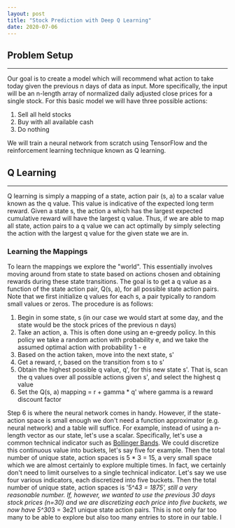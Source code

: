 ```yaml
---
layout: post
title: "Stock Prediction with Deep Q Learning"
date: 2020-07-06
---
```

## Problem Setup
---

Our goal is to create a model which will recommend what action to take today given the previous n days of data as input. More specifically, the input will be an n-length array of normalized daily adjusted close prices for a single stock. For this basic model we will have three possible actions:
1. Sell all held stocks
2. Buy with all available cash
3. Do nothing

We will train a neural network from scratch using TensorFlow and the reinforcement learning technique known as Q learning.

## Q Learning
---

Q learning is simply a mapping of a state, action pair (s, a) to a scalar value known as the q value. This value is indicative of the expected long term reward. Given a state s, the action a which has the largest expected cumulative reward will have the largest q value. Thus, if we are able to map all state, action pairs to a q value we can act optimally by simply selecting the action with the largest q value for the given state we are in.

### Learning the Mappings

To learn the mappings we explore the "world". This essentially involves moving around from state to state based on actions chosen and obtaining rewards during these state transitions. The goal is to get a q value as a function of the state action pair, Q(s, a), for all possible state action pairs. Note that we first initialize q values for each s, a pair typically to random small values or zeros. The procedure is as follows:

1. Begin in some state, s (in our case we would start at some day, and the state would be the stock prices of the previous n days)
2. Take an action, a. This is often done using an e-greedy policy. In this policy we take a random action with probability e, and we take the assumed optimal action with probability 1 - e
3. Based on the action taken, move into the next state, s'
4. Get a reward, r, based on the transition from s to s'
5. Obtain the highest possible q value, q', for this new state s'. That is, scan the q values over all possible actions given s', and select the highest q value
6. Set the Q(s, a) mapping = r + gamma * q' where gamma is a reward discount factor

Step 6 is where the neural network comes in handy. However, if the state-action space is small enough we don't need a function approximator (e.g. neural network) and a table will suffice. For example, instead of using a n-length vector as our state, let's use a scalar. Specifically, let's use a common technical indicator such as [Bollinger Bands](https://en.wikipedia.org/wiki/Bollinger_Bands). We could discretize this continuous value into buckets, let's say five for example. Then the total number of unique state, action spaces is 5 * 3 = 15, a very small space which we are almost certainly to explore multiple times. In fact, we certainly don't need to limit ourselves to a single technical indicator. Let's say we use four various indicators, each discretized into five buckets. Then the total number of unique state, action spaces is '5^4*3 = 1875', still a very reasonable number. If, however, we wanted to use the previous 30 days stock prices (n=30) and we are discretizing each price into five buckets, we now have 5^30*3 = 3e21 unique state action pairs. This is not only far too many to be able to explore but also too many entries to store in our table. I

